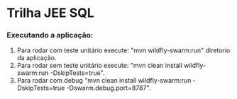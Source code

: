 # Trilha JEE SQL

### Executando a aplicação:

1. Para rodar com teste unitário execute: "mvn wildfly-swarm:run" diretorio da aplicação.
2. Para rodar sem teste unitário execute: "mvn clean install wildfly-swarm:run -DskipTests=true".
3. Para rodar com debug "mvn clean install wildfly-swarm:run -DskipTests=true -Dswarm.debug.port=8787".
